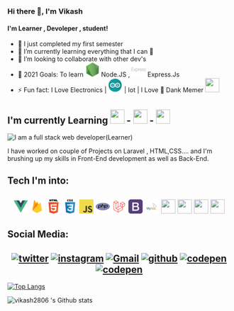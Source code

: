 ### Hi there 👋, I'm Vikash
#### I'm Learner , Devoleper , student! 
- 🔭 I just completed my first semester
- 🌱 I’m currently learning everything that I can 🥴
- 👯 I’m looking to collaborate with other dev's
- 🥅 2021 Goals: To learn <img height="32" width="32" src="https://raw.githubusercontent.com/github/explore/80688e429a7d4ef2fca1e82350fe8e3517d3494d/topics/nodejs/nodejs.png" /> Node.JS , <img height="32" width="32" src="https://raw.githubusercontent.com/github/explore/80688e429a7d4ef2fca1e82350fe8e3517d3494d/topics/express/express.png" /> Express.Js
- ⚡ Fun fact: I Love Electronics |  <img height="32" width="32" src="https://raw.githubusercontent.com/github/explore/80688e429a7d4ef2fca1e82350fe8e3517d3494d/topics/arduino/arduino.png" /> | Iot | I Love 💚 Dank Memer <img height="32" width="32" src="https://dankmemer.lol/40326fed0d1bc75a2688535e70dd31be.png" />
## I'm currently Learning <img height="32" width="32" src="https://cdn.jsdelivr.net/npm/simple-icons@v4/icons/vue-dot-js.svg" /> - <img height="32" width="32" src="https://cdn.jsdelivr.net/npm/simple-icons@v4/icons/vuetify.svg" /> - <img height="32" width="32" src="https://cdn.jsdelivr.net/npm/simple-icons@v4/icons/firebase.svg" />
![I am a full stack web developer(Learner)](https://miro.medium.com/max/1000/1*-YOn0WC2zstDDQ0Qv7al9A.png)


I have worked on couple of Projects on Laravel , HTML,CSS.... and I'm brushing up my skills in Front-End development as well as Back-End.


## Tech I'm into:

<h2 align="center">

<img height="32" width="32" src="https://raw.githubusercontent.com/github/explore/80688e429a7d4ef2fca1e82350fe8e3517d3494d/topics/vue/vue.png" />
<img height="32" width="32" src="https://raw.githubusercontent.com/github/explore/80688e429a7d4ef2fca1e82350fe8e3517d3494d/topics/firebase/firebase.png" />
<img height="32" width="32" src="https://raw.githubusercontent.com/github/explore/80688e429a7d4ef2fca1e82350fe8e3517d3494d/topics/html/html.png" />
<img height="32" width="32" src="https://raw.githubusercontent.com/github/explore/80688e429a7d4ef2fca1e82350fe8e3517d3494d/topics/css/css.png" />
<img height="32" width="32" src="https://raw.githubusercontent.com/github/explore/80688e429a7d4ef2fca1e82350fe8e3517d3494d/topics/javascript/javascript.png" />
<img height="32" width="32" src="https://raw.githubusercontent.com/github/explore/80688e429a7d4ef2fca1e82350fe8e3517d3494d/topics/php/php.png" />
<img height="32" width="32" src="https://raw.githubusercontent.com/github/explore/80688e429a7d4ef2fca1e82350fe8e3517d3494d/topics/laravel/laravel.png" />
<img height="32" width="32" src="https://raw.githubusercontent.com/github/explore/80688e429a7d4ef2fca1e82350fe8e3517d3494d/topics/bootstrap/bootstrap.png" />
<img height="32" width="32" src="https://raw.githubusercontent.com/github/explore/80688e429a7d4ef2fca1e82350fe8e3517d3494d/topics/mysql/mysql.png" />
<img height="32" width="32" src="https://cdn.jsdelivr.net/npm/simple-icons@v3/icons/vuetify.svg" />
<img height="32" width="32" src="https://cdn.jsdelivr.net/npm/simple-icons@v3/icons/cplusplus.svg" />
 <img height="32" width="32" src="https://cdn.jsdelivr.net/npm/simple-icons@v3/icons/postman.svg" />
<img height="32" width="32" src="https://cdn.jsdelivr.net/npm/simple-icons@v3/icons/github.svg" />
</h2>


## Social Media:

 <h2 align="center">
<!--Twitter-->
   <a href="https://www.linkedin.com/in/Vikash-pr/" alt="Twitter"><img src='https://cdn.jsdelivr.net/npm/simple-icons@3.0.1/icons/twitter.svg' alt='twitter' height='40'></a>
<!--Instagram-->
   <a href=https://www.instagram.com/viki_sam_/" alt="Linkedin"><img src='https://cdn.jsdelivr.net/npm/simple-icons@3.0.1/icons/instagram.svg' alt='instagram' height='40'"></a>
<!--Gmail-->
   <a href="mailto:vikashrajendran2806@gmail.com" alt="Contact me"><img src='https://cdn.jsdelivr.net/npm/simple-icons@3.0.1/icons/gmail.svg' alt='Gmail' height='40'></a>
 <!--Github-->
   <a href="https://github.com/vikash2806" alt="Github"><img src='https://cdn.jsdelivr.net/npm/simple-icons@3.0.1/icons/github.svg' alt='github' height='40'></a>
  <!--Codepen-->
   <a href="https://codepen.io/vikash2806" alt="CodePen"><img src='https://cdn.jsdelivr.net/npm/simple-icons@3.0.1/icons/codepen.svg' alt='codepen' height='40'></a>
   <!--linkedin-->
   <a href="https://www.linkedin.com/in/vikash-pr-086b21193/" alt="Linkedin"><img src='https://cdn.jsdelivr.net/npm/simple-icons@3.0.1/icons/linkedin.svg' alt='codepen' height='40'></a>
 </h2>



[![Top Langs](https://github-readme-stats.vercel.app/api/top-langs/?username=vikash2806)](https://github.com/anuraghazra/github-readme-stats)



  <img align="left" alt="vikash2806 's Github stats" src="https://github-readme-stats.vercel.app/api?username=vikash2806&show_icons=true&count_private=true" />





